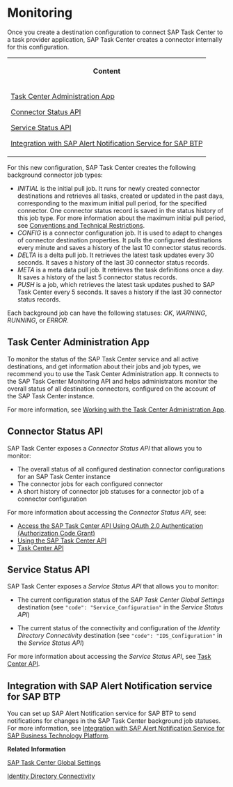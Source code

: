 <!-- loio9b30be76f14f48c5a72dd7ed7e9babe0 -->

# Monitoring

Once you create a destination configuration to connect SAP Task Center to a task provider application, SAP Task Center creates a connector internally for this configuration.


<table>
<tr>
<th valign="top">

Content



</th>
</tr>
<tr>
<td valign="top">

[Task Center Administration App](monitoring-9b30be7.md#loio9b30be76f14f48c5a72dd7ed7e9babe0__section_AdminApp)

[Connector Status API](monitoring-9b30be7.md#loio9b30be76f14f48c5a72dd7ed7e9babe0__section_ConnectorStatusAPI)

[Service Status API](monitoring-9b30be7.md#loio9b30be76f14f48c5a72dd7ed7e9babe0__section_ServiceStatusAPI)

[Integration with SAP Alert Notification Service for SAP BTP](monitoring-9b30be7.md#loio9b30be76f14f48c5a72dd7ed7e9babe0__section_IntegrationWithAlert)



</td>
</tr>
</table>



For this new configuration, SAP Task Center creates the following background connector job types:

-   *INITIAL* is the initial pull job. It runs for newly created connector destinations and retrieves all tasks, created or updated in the past days, corresponding to the maximum initial pull period, for the specified connector. One connector status record is saved in the status history of this job type. For more information about the maximum initial pull period, see [Conventions and Technical Restrictions](../10-what-is/conventions-and-technical-restrictions-f0f13bf.md).
-   *CONFIG* is a connector configuration job. It is used to adapt to changes of connector destination properties. It pulls the configured destinations every minute and saves a history of the last 10 connector status records.
-   *DELTA* is a delta pull job. It retrieves the latest task updates every 30 seconds. It saves a history of the last 30 connector status records.
-   *META* is a meta data pull job. It retrieves the task definitions once a day. It saves a history of the last 5 connector status records.
-   *PUSH* is a job, which retrieves the latest task updates pushed to SAP Task Center every 5 seconds. It saves a history if the last 30 connector status records.

Each background job can have the following statuses: *OK*, *WARNING*, *RUNNING*, or *ERROR*.



<a name="loio9b30be76f14f48c5a72dd7ed7e9babe0__section_AdminApp"/>

## Task Center Administration App

To monitor the status of the SAP Task Center service and all active destinations, and get information about their jobs and job types, we recommend you to use the Task Center Administration app. It connects to the SAP Task Center Monitoring API and helps administrators monitor the overall status of all destination connectors, configured on the account of the SAP Task Center instance.

For more information, see [Working with the Task Center Administration App](working-with-the-task-center-administration-app-3a1598c.md).



<a name="loio9b30be76f14f48c5a72dd7ed7e9babe0__section_ConnectorStatusAPI"/>

## Connector Status API

SAP Task Center exposes a *Connector Status API* that allows you to monitor:

-   The overall status of all configured destination connector configurations for an SAP Task Center instance
-   The connector jobs for each configured connector
-   A short history of connector job statuses for a connector job of a connector configuration

For more information about accessing the *Connector Status API*, see:

-   [Access the SAP Task Center API Using OAuth 2.0 Authentication \(Authorization Code Grant\)](../50-development/access-the-sap-task-center-api-using-oauth-2-0-authentication-authorization-code-grant-29928a7.md)
-   [Using the SAP Task Center API](../50-development/using-the-sap-task-center-api-b66e0cd.md)
-   [Task Center API](https://api.sap.com/package/SAPTaskCenter/rest)



<a name="loio9b30be76f14f48c5a72dd7ed7e9babe0__section_ServiceStatusAPI"/>

## Service Status API

SAP Task Center exposes a *Service Status API* that allows you to monitor:

-   The current configuration status of the *SAP Task Center Global Settings* destination \(see `"code": "Service_Configuration"` in the *Service Status API*\)

-   The current status of the connectivity and configuration of the *Identity Directory Connectivity* destination \(see `"code": "IDS_Configuration"` in the *Service Status API*\)


For more information about accessing the *Service Status API*, see [Task Center API](https://api.sap.com/package/SAPTaskCenter/rest).



<a name="loio9b30be76f14f48c5a72dd7ed7e9babe0__section_IntegrationWithAlert"/>

## Integration with SAP Alert Notification service for SAP BTP

You can set up SAP Alert Notification service for SAP BTP to send notifications for changes in the SAP Task Center background job statuses. For more information, see [Integration with SAP Alert Notification Service for SAP Business Technology Platform](integration-with-sap-alert-notification-service-for-sap-business-technology-platform-2c1997b.md).

**Related Information**  


[SAP Task Center Global Settings](sap-task-center-global-settings-99e5302.md "Configure the Task_Center_global_settings destination, to set the properties valid for all destinations.")

[Identity Directory Connectivity](identity-directory-connectivity-3dcfba9.md "Configure the Identity_Authentication_Connectivity_IDS destination to connect to the identity directory of Identity Authentication and retrieve the required information about the end users.")

